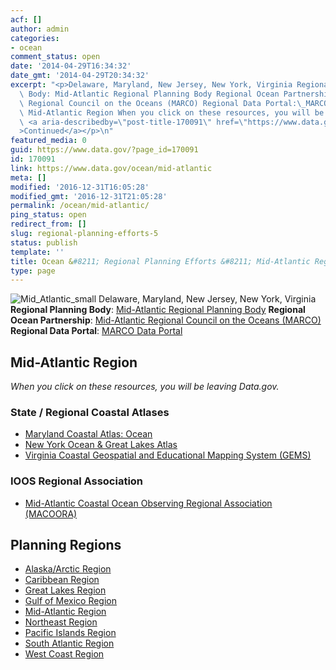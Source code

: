```yaml
---
acf: []
author: admin
categories:
- ocean
comment_status: open
date: '2014-04-29T16:34:32'
date_gmt: '2014-04-29T20:34:32'
excerpt: "<p>Delaware, Maryland, New Jersey, New York, Virginia Regional Planning\
  \ Body: Mid-Atlantic Regional Planning Body Regional Ocean Partnership:\_Mid-Atlantic\
  \ Regional Council on the Oceans (MARCO) Regional Data Portal:\_MARCO Data Portal\
  \ Mid-Atlantic Region When you click on these resources, you will be leaving &hellip;\
  \ <a aria-describedby=\"post-title-170091\" href=\"https://www.data.gov/ocean/mid-atlantic\"\
  >Continued</a></p>\n"
featured_media: 0
guid: https://www.data.gov/?page_id=170091
id: 170091
link: https://www.data.gov/ocean/mid-atlantic
meta: []
modified: '2016-12-31T16:05:28'
modified_gmt: '2016-12-31T21:05:28'
permalink: /ocean/mid-atlantic/
ping_status: open
redirect_from: []
slug: regional-planning-efforts-5
status: publish
template: ''
title: Ocean &#8211; Regional Planning Efforts &#8211; Mid-Atlantic Region
type: page
---
```




![Mid_Atlantic_small](https://s3.amazonaws.com/bsp-ocsit-prod-east-appdata/datagov/wordpress/2014/04/Mid_Atlantic_small.jpg)
Delaware, Maryland, New Jersey, New York, Virginia
**Regional Planning Body**: [Mid-Atlantic Regional Planning Body](http://www.boem.gov/mid-atlantic-regional-planning-body/ "Mid-Atlantic Regional Planning Body")
**Regional Ocean Partnership**: [Mid-Atlantic Regional Council on the Oceans (MARCO)](http://www.midatlanticocean.org/)
**Regional Data Portal**: [MARCO Data Portal](http://www.midatlanticocean.org/map_portal.html)



Mid-Atlantic Region
-------------------



*When you click on these resources, you will be leaving Data.gov.*


### State / Regional Coastal Atlases



* [Maryland Coastal Atlas: Ocean](http://www.dnr.state.md.us/ccp/coastalatlas/ocean.asp)
* [New York Ocean & Great Lakes Atlas](http://www.dnr.state.md.us/ccp/coastalatlas/ocean.asp)
* [Virginia Coastal Geospatial and Educational Mapping System (GEMS)](http://www.deq.state.va.us/coastal/coastalgems.html)



### IOOS Regional Association



* [Mid-Atlantic Coastal Ocean Observing Regional Association (MACOORA)](http://www.macoora.org/)










Planning Regions
----------------




* [Alaska/Arctic Region](/ocean/page/regional-planning/alaska-arctic "Permanent Link to Alaska/Arctic Region")
* [Caribbean Region](/ocean/page/regional-planning/caribbean "Permanent Link to Caribbean Region")
* [Great Lakes Region](/ocean/page/regional-planning/great-lakes "Permanent Link to Great Lakes Region")
* [Gulf of Mexico Region](/ocean/page/regional-planning/gulf-of-mexico "Permanent Link to Gulf of Mexico Region")
* [Mid-Atlantic Region](/ocean/page/regional-planning/mid-atlantic "Permanent Link to Mid-Atlantic Region")
* [Northeast Region](/ocean/page/regional-planning/northeast "Permanent Link to Northeast Region")
* [Pacific Islands Region](/ocean/page/regional-planning/pacific-islands "Permanent Link to Pacific Islands Region")
* [South Atlantic Region](/ocean/page/regional-planning/south-atlantic "Permanent Link to South Atlantic Region")
* [West Coast Region](/ocean/page/regional-planning/west-coast "Permanent Link to West Coast Region")








